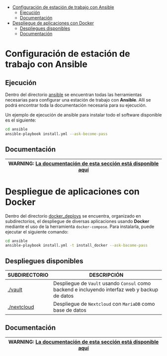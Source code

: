 - [Configuración de estación de trabajo con Ansible](#configuración-de-estación-de-trabajo-con-ansible)
  - [Ejecución](#ejecución)
  - [Documentación](#documentación)
- [Despliegue de aplicaciones con Docker](#despliegue-de-aplicaciones-con-docker)
  - [Despliegues disponibles](#despliegues-disponibles)
  - [Documentación](#documentación-1)


# Configuración de estación de trabajo con Ansible

## Ejecución

Dentro del directorio [ansible](ansible) se encuentran todas las herramientas necesarias para configurar una estación de trabajo con  **Ansible**. Allí se podrá encontrar toda la documentación necesaria para su ejecución.

Un ejemplo de ejecución de ansible para instalar todo el software disponible es el siguiente:

```bash
cd ansible
ansible-playbook install.yml --ask-become-pass
```

## Documentación

| **WARNING**: [La documentación de esta sección está disponible aquí](ansible/README.md) |
| --- |

# Despliegue de aplicaciones con Docker

Dentro del directorio [docker_deploys](docker_deploys) se encuentra, organizado en subdirectorios, el despliegue de diversas aplicaciones usando **Docker** mediante el uso de la herramienta `docker-compose`. Para instalarla, puede ejecutar el siguiente comando:

```bash
cd ansible
ansible-playbook install.yml -t install_docker --ask-bacome-pass
```

## Despliegues disponibles

| **SUBDIRECTORIO** | **DESCRIPCIÓN** |
|-------------------|-----------------|
| [./vault](docker_deploys/vault) | Despliegue de `Vault` usando `Consul` como backend e incluyendo interfaz web y backup de datos |
| [./nextcloud](docker_deploys/nextcloud) | Despliegue de `Nextcloud` con `MariaDB` como base de datos |

## Documentación

| **WARNING**: [La documentación de esta sección está disponible aquí](docker_deploys/README.md) |
| --- |
